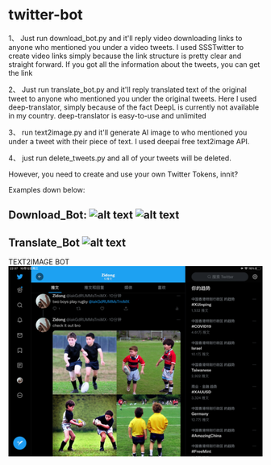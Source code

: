 # twitter-bot


1、
Just run download_bot.py and it'll reply video downloading links to anyone who mentioned you under a video tweets. I used SSSTwitter to create video links simply because the link structure is pretty clear and straight forward. If you got all the information about the tweets, you can get the link

2、
Just run translate_bot.py and it'll reply translated text of the original tweet to anyone who mentioned you under the original tweets. Here I used deep-translator, simply because of the fact DeepL is currently not available in my country. deep-translator is easy-to-use and unlimited

3、
run text2image.py and it'll generate AI image to who mentioned you under a tweet with their piece of text. I used deepai free text2image API.

4、
just run delete_tweets.py and all of your tweets will be deleted.

However, you need to create and use your own Twitter Tokens, innit?

Examples down below:

Download_Bot:
![alt text](https://github.com/Mikky-Li/twitter-downloading-bot/blob/main/example%201.jpg?raw=true)
![alt text](https://github.com/Mikky-Li/twitter-downloading-bot/blob/main/example%202.jpg?raw=true)
---------------------------------------------------------------------------------------------------
Translate_Bot
![alt text](https://github.com/Mikky-Li/twitter-downloading-bot/blob/main/example%203.jpg?raw=true)
---------------------------------------------------------------------------------------------------
TEXT2IMAGE BOT
![alt text](https://github.com/Mikky-Li/twitter-bot/blob/main/txt2image%20example.png?raw=true)
